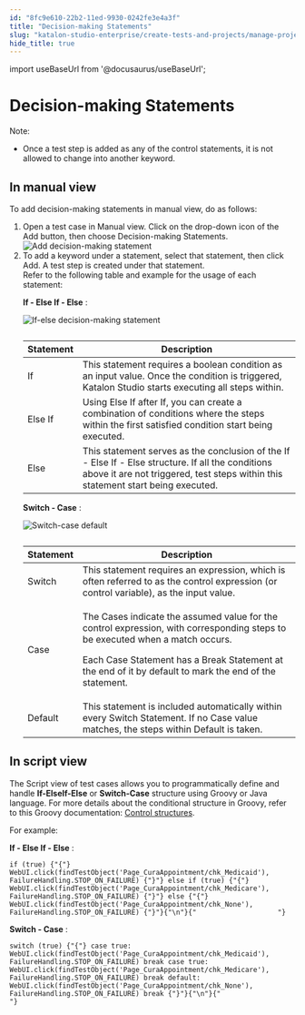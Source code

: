 ```yaml
---
id: "8fc9e610-22b2-11ed-9930-0242fe3e4a3f"
title: "Decision-making Statements"
slug: "katalon-studio-enterprise/create-tests-and-projects/manage-projects/statements/decision-making-statements"
hide_title: true
---
```

import useBaseUrl from '@docusaurus/useBaseUrl';


# <a id="concept-7679" class="anchor_top_offset"/><a id="ariaid-title1" class="anchor_top_offset"/>Decision-making Statements

<div xmlns="http://www.w3.org/1999/xhtml" className="p"><div className="note note note_note"><span className="note__title">Note:</span> <ul className="ul"><li className="li"><p className="p">Once a test step is added as any of the control statements, it is not allowed to change into another keyword.</p></li></ul></div></div>

## <a id="task-2140" class="anchor_top_offset"/>In manual view

<section xmlns="http://www.w3.org/1999/xhtml" className="section context">To add decision-making statements in manual view, do as follows:</section> 
<ol xmlns="http://www.w3.org/1999/xhtml" className="ol steps"><li className="li step stepexpand"><span className="ph cmd">Open a test case in <span className="ph uicontrol">Manual</span> view. Click on the drop-down icon of the        <span className="ph uicontrol">Add</span>       button, then choose        <span className="ph uicontrol">Decision-making Statements</span>.</span><div className="itemgroup info"><img className="image" width={500} src={useBaseUrl("/8fe25010-22b2-11ed-9930-0242fe3e4a3f.png")} alt="Add decision-making statement" /></div></li><li className="li step stepexpand"><span className="ph cmd">To add a keyword under a statement, select that statement, then click        <span className="ph uicontrol">Add</span>. A test step is created under that statement.</span><div className="itemgroup info">Refer to the following table and example for the usage of each statement:</div><div className="itemgroup info"><p className="p"><strong className="ph b">If - Else If - Else</strong>         :       </p>       <div className="p"><img className="image" src={useBaseUrl("/8fe0f080-22b2-11ed-9930-0242fe3e4a3f.png")} alt="If-else decision-making statement" /><table className="table"><caption /><colgroup><col /><col /></colgroup><thead className="thead"><tr className><th className="entry anchor_top_offset" id="task-2140__entry__1">Statement</th><th className="entry anchor_top_offset" id="task-2140__entry__2">Description</th></tr></thead><tbody className="tbody"><tr className><td className="entry" headers="task-2140__entry__1 task-2140__entry__2 ">If</td><td className="entry" headers="task-2140__entry__1 task-2140__entry__2 ">This statement requires a boolean condition as an input value. Once the condition is triggered, Katalon Studio starts executing all steps within.</td></tr><tr className><td className="entry" headers="task-2140__entry__1 task-2140__entry__2 ">Else If</td><td className="entry" headers="task-2140__entry__1 task-2140__entry__2 ">Using&nbsp;<span className="ph uicontrol">Else If</span>&nbsp;after&nbsp;<span className="ph uicontrol">If</span>, you can create a combination of conditions where the steps within the first satisfied condition start being executed.</td></tr><tr className><td className="entry" headers="task-2140__entry__1 task-2140__entry__2 ">Else</td><td className="entry" headers="task-2140__entry__1 task-2140__entry__2 ">This statement serves as the conclusion of the <span className="ph uicontrol">If - Else If - Else </span> structure. If all the conditions above it are not triggered, test steps within this statement start being executed.</td></tr></tbody></table></div><p className="p"><strong className="ph b">Switch - Case</strong>         :       </p>       <p className="p"><img className="image" src={useBaseUrl("/8fdfb800-22b2-11ed-9930-0242fe3e4a3f.png")} alt="Switch-case default" /></p></div><div className="itemgroup info"><table className="table"><caption /><colgroup><col /><col /></colgroup><thead className="thead"><tr className><th className="entry anchor_top_offset" id="task-2140__entry__9">Statement</th><th className="entry anchor_top_offset" id="task-2140__entry__10">Description</th></tr></thead><tbody className="tbody"><tr className><td className="entry" headers="task-2140__entry__9 task-2140__entry__10 ">Switch</td><td className="entry" headers="task-2140__entry__9 task-2140__entry__10 ">This statement requires an expression, which is often referred to as the control expression (or control variable), as the input value.</td></tr><tr className><td className="entry" headers="task-2140__entry__9 task-2140__entry__10 ">Case</td><td className="entry" headers="task-2140__entry__9 task-2140__entry__10 "><p className="p">The&nbsp;<span className="ph uicontrol">Cases</span>&nbsp;indicate the assumed value for the control expression, with corresponding steps to be executed when a match occurs.</p>               <p className="p">Each&nbsp;<span className="ph uicontrol">Case Statement</span>&nbsp;has a&nbsp;<span className="ph uicontrol">Break Statement</span>&nbsp;at the end of it by default to mark the end of the statement.</p></td></tr><tr className><td className="entry" headers="task-2140__entry__9 task-2140__entry__10 ">Default</td><td className="entry" headers="task-2140__entry__9 task-2140__entry__10 ">This statement is included automatically within every&nbsp;<span className="ph uicontrol">Switch Statement</span>. If no&nbsp;<span className="ph uicontrol">Case</span>&nbsp;value matches, the steps within&nbsp;<span className="ph uicontrol">Default</span>&nbsp;is taken.</td></tr></tbody></table></div></li></ol> 

## <a id="task-5107" class="anchor_top_offset"/>In script view

<section xmlns="http://www.w3.org/1999/xhtml" className="section context"><p className="p">The      <span className="ph uicontrol">Script</span>     view of test cases allows you to programmatically define and handle      <strong className="ph b">If-ElseIf-Else</strong>     or      <strong className="ph b">Switch-Case</strong>     structure using Groovy or Java language. For more details about the conditional structure in Groovy, refer to this Groovy documentation: <a className="xref j-external-link" href="http://groovy-lang.org/semantics.html#_conditional_structures" target="_blank">Control structures</a>.   </p></section> 
<div xmlns="http://www.w3.org/1999/xhtml" className="li step p"><span className="ph cmd">For example:</span><div className="itemgroup info"><p className="p"><strong className="ph b">If - Else If - Else</strong>  : </p>
    <pre className="pre codeblock"><code>if (true) {"{"} WebUI.click(findTestObject('Page_CuraAppointment/chk_Medicaid'), FailureHandling.STOP_ON_FAILURE) {"}"} else if (true) {"{"} WebUI.click(findTestObject('Page_CuraAppointment/chk_Medicare'), FailureHandling.STOP_ON_FAILURE) {"}"} else {"{"} WebUI.click(findTestObject('Page_CuraAppointment/chk_None'), FailureHandling.STOP_ON_FAILURE) {"}"}{"\n"}{"                    "}</code></pre><p className="p"><strong className="ph b">Switch - Case</strong> : </p>
    <pre className="pre codeblock"><code>switch (true) {"{"} case true: WebUI.click(findTestObject('Page_CuraAppointment/chk_Medicaid'), FailureHandling.STOP_ON_FAILURE) break case true: WebUI.click(findTestObject('Page_CuraAppointment/chk_Medicare'), FailureHandling.STOP_ON_FAILURE) break default: WebUI.click(findTestObject('Page_CuraAppointment/chk_None'), FailureHandling.STOP_ON_FAILURE) break {"}"}{"\n"}{"                    "}</code></pre></div></div>
